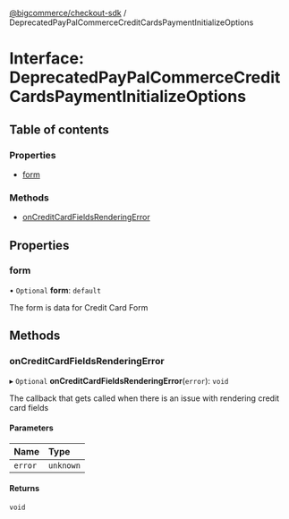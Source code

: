 [@bigcommerce/checkout-sdk](../README.md) / DeprecatedPayPalCommerceCreditCardsPaymentInitializeOptions

# Interface: DeprecatedPayPalCommerceCreditCardsPaymentInitializeOptions

## Table of contents

### Properties

- [form](DeprecatedPayPalCommerceCreditCardsPaymentInitializeOptions.md#form)

### Methods

- [onCreditCardFieldsRenderingError](DeprecatedPayPalCommerceCreditCardsPaymentInitializeOptions.md#oncreditcardfieldsrenderingerror)

## Properties

### form

• `Optional` **form**: `default`

The form is data for Credit Card Form

## Methods

### onCreditCardFieldsRenderingError

▸ `Optional` **onCreditCardFieldsRenderingError**(`error`): `void`

The callback that gets called when there is an issue with rendering credit card fields

#### Parameters

| Name | Type |
| :------ | :------ |
| `error` | `unknown` |

#### Returns

`void`
